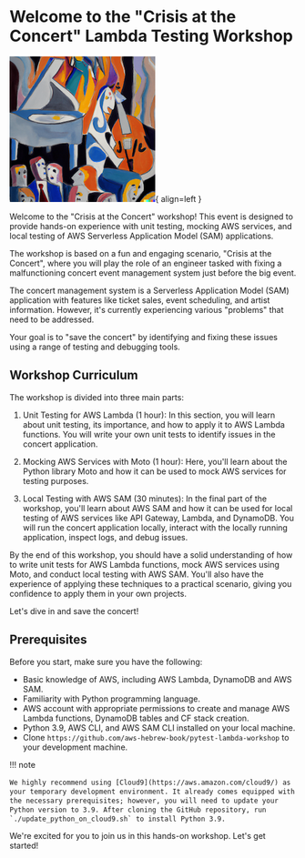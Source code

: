 # Welcome to the "Crisis at the Concert" Lambda Testing Workshop

![Crisis at the Concert A painting by Picasso](./images/logo-crisis-at-the-opera.png){ align=left }

Welcome to the "Crisis at the Concert" workshop! This event is designed to provide hands-on experience with unit testing, mocking AWS services, and local testing of AWS Serverless Application Model (SAM) applications.

The workshop is based on a fun and engaging scenario, "Crisis at the Concert", where you will play the role of an engineer tasked with fixing a malfunctioning concert event management system just before the big event.

The concert management system is a Serverless Application Model (SAM) application with features like ticket sales, event scheduling, and artist information. However, it's currently experiencing various "problems" that need to be addressed.

Your goal is to "save the concert" by identifying and fixing these issues using a range of testing and debugging tools.

## Workshop Curriculum
The workshop is divided into three main parts:

1. Unit Testing for AWS Lambda (1 hour):
In this section, you will learn about unit testing, its importance, and how to apply it to AWS Lambda functions. You will write your own unit tests to identify issues in the concert application.

2. Mocking AWS Services with Moto (1 hour):
Here, you'll learn about the Python library Moto and how it can be used to mock AWS services for testing purposes.

3. Local Testing with AWS SAM (30 minutes):
In the final part of the workshop, you'll learn about AWS SAM and how it can be used for local testing of AWS services like API Gateway, Lambda, and DynamoDB. You will run the concert application locally, interact with the locally running application, inspect logs, and debug issues.

By the end of this workshop, you should have a solid understanding of how to write unit tests for AWS Lambda functions, mock AWS services using Moto, and conduct local testing with AWS SAM. You'll also have the experience of applying these techniques to a practical scenario, giving you confidence to apply them in your own projects.

Let's dive in and save the concert!

## Prerequisites
Before you start, make sure you have the following:

* Basic knowledge of AWS, including AWS Lambda, DynamoDB and AWS SAM.
* Familiarity with Python programming language.
* AWS account with appropriate permissions to create and manage AWS Lambda functions, DynamoDB tables and CF stack creation.
* Python 3.9, AWS CLI, and AWS SAM CLI installed on your local machine.
* Clone `https://github.com/aws-hebrew-book/pytest-lambda-workshop` to your development machine.

!!! note

    We highly recommend using [Cloud9](https://aws.amazon.com/cloud9/) as your temporary development environment. It already comes equipped with the necessary prerequisites; however, you will need to update your Python version to 3.9. After cloning the GitHub repository, run `./update_python_on_cloud9.sh` to install Python 3.9.

We're excited for you to join us in this hands-on workshop. Let's get started!